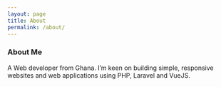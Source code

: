 ```yaml
---
layout: page
title: About
permalink: /about/
---
```


<h3>About Me</h3>
A Web developer from Ghana. I’m keen on building simple, responsive websites and web applications using PHP, Laravel and VueJS.



